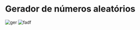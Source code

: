 # Gerador de números aleatórios

![ger](https://user-images.githubusercontent.com/67024271/216356081-7dae6465-769f-4c45-9746-d03482bdd39c.png)
![fadf](https://user-images.githubusercontent.com/67024271/216356124-6e42c501-3ad6-4261-bce4-9ef95c883caa.png)
